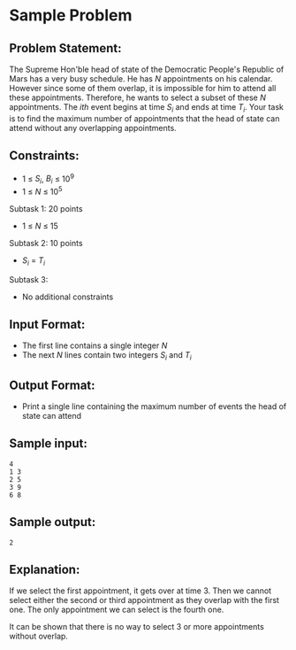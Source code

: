 # Sample Problem

## Problem Statement: <br>
The Supreme Hon'ble head of state of the Democratic People's Republic of Mars has a very busy schedule. He has _N_ appointments on his calendar. However since some of them overlap, it is impossible for him to attend all these appointments. Therefore, he wants to select a subset of these _N_ appointments. The _ith_ event begins at time _S<sub>i</sub>_ and ends at time _T<sub>i</sub>_. Your task is to find the maximum number of appointments that the head of state can attend without any overlapping appointments.

## Constraints: <br>
 - 1 &le; _S<sub>i</sub>_, _B<sub>i</sub>_ &le; 10<sup>9</sup>
 - 1 &le; _N_ &le; 10<sup>5</sup>

Subtask 1: 20 points
 - 1 &le; _N_ &le; 15

Subtask 2: 10 points
 - _S<sub>i</sub>_ = _T<sub>i</sub>_

Subtask 3:
 - No additional constraints

## Input Format: <br>
 - The first line contains a single integer _N_
 - The next _N_ lines contain two integers _S<sub>i</sub>_ and _T<sub>i</sub>_

## Output Format: <br>
 - Print a single line containing the maximum number of events the head of state can attend

## Sample input: <br>
```
4
1 3
2 5
3 9
6 8
```

## Sample output: <br>
```
2
```

## Explanation: <br>
If we select the first appointment, it gets over at time 3. Then we cannot select either the second or third appointment as they overlap with the first one. The only appointment we can select is the fourth one.

It can be shown that there is no way to select 3 or more appointments without overlap.
